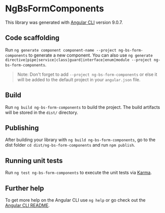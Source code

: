 # NgBsFormComponents

This library was generated with [Angular CLI](https://github.com/angular/angular-cli) version 9.0.7.

## Code scaffolding

Run `ng generate component component-name --project ng-bs-form-components` to generate a new component. You can also use `ng generate directive|pipe|service|class|guard|interface|enum|module --project ng-bs-form-components`.
> Note: Don't forget to add `--project ng-bs-form-components` or else it will be added to the default project in your `angular.json` file. 

## Build

Run `ng build ng-bs-form-components` to build the project. The build artifacts will be stored in the `dist/` directory.

## Publishing

After building your library with `ng build ng-bs-form-components`, go to the dist folder `cd dist/ng-bs-form-components` and run `npm publish`.

## Running unit tests

Run `ng test ng-bs-form-components` to execute the unit tests via [Karma](https://karma-runner.github.io).

## Further help

To get more help on the Angular CLI use `ng help` or go check out the [Angular CLI README](https://github.com/angular/angular-cli/blob/master/README.md).
